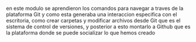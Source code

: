 en este modulo se aprendieron los comandos para navegar a traves de la plataforma Git y como esta generaba una interaccion especifica con el escritoria, como crear carpetas y modificar archivos desde Git que es el sistema de control de versiones, y posterior a esto montarlo a Github que es la plataforma donde se puede socializar lo que hemos creado
